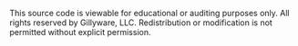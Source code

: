This source code is viewable for educational or auditing purposes only.
All rights reserved by Gillyware, LLC. Redistribution or modification is not permitted without explicit permission.
